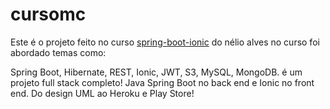 # cursomc

Este é o projeto feito no curso [spring-boot-ionic](https://www.udemy.com/course/spring-boot-ionic/) do nélio alves no curso foi abordado temas como:

Spring Boot, Hibernate, REST, Ionic, JWT, S3, MySQL, MongoDB. é um projeto full stack completo! Java Spring Boot no back end e Ionic no front end. 
Do design UML ao Heroku e Play Store!
